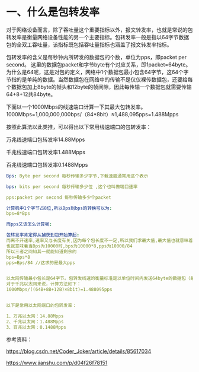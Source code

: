 # 一、什么是包转发率

对于网络设备而言，除了吞吐量这个重要指标以外，报文转发率，也就是常说的包转发率是衡量网络设备性能的另一个主要指标。包转发率一般是指以64字节数据包的全双工吞吐量，该指标既包括吞吐量指标也涵盖了报文转发率指标。

包转发率的含义是每秒钟内所转发的数据包的个数，单位为pps，即packet per second。
这里的数据包packet和字节byte有个对应关系，即1packet=64byte。为什么是64呢，这是对包的定义，网络中1个数据包最小包含64字节，这64个字节指的是单纯的数据。当然数据包在网络中的传输不是仅仅裸传数据包，还要给每个数据包加上8byte的帧头和12byte的帧间隙，因此每传输一个数据包就需要传输64+8+12共84byte。

下面以一个1000Mbps的线速端口计算一下其最大包转发率。
1000Mbps=1,000,000,000bps/（84*8bit）≈1,488,095pps=1.488Mpps

按照此算法以此类推，可以得出以下常用线速端口的包转发率：

万兆线速端口包转发率14.88Mpps

千兆线速端口包转发率1.488Mpps

百兆线速端口包转发率0.1488Mpps

```yaml
Bps: Byte per second 每秒传输多少字节,下载速度通常用这个表示

bps: bits per second 每秒传输多少位 ,这个也叫做端口速率

pps:packet per second 每秒传输多少个packet

计算机中1个字节占8位,所以Bps到bps的转换可以为:
bps=8*Bps

而pps又该怎么计算呢:

包转发率肯定得从捕获到包开始算起:
而离不开速率,速率又与长度有关,因为每个包长度不一定,所以我们求最大值,最大值也就意味着要用最小的包来计算,以以太网为例,以太网最小64字节(6+6+2+4+46),每个包又会有6字节的前导字符和12字节的帧间间隙,所以每个包最小84字节
也就意味着当Bps为10000时,bps为10000*8,pps为10000/84
所以三者之间知其一就能知道剩余的
bps=Bps*8
pps=Bps/84 //这求的是最大pps


以太网传输最小包长是64字节。包转发线速的衡量标准是以单位时间内发送64byte的数据包（最小包）的个数作为计算基准的。
对于千兆以太网来说，计算方法如下：
1000Mbps/((64B+8B+12B)×8bit)=1.488095pps


以下是常用以太网端口的包转发率：

1、万兆以太网：14.88Mpps
2、千兆以太网：1.488Mpps
3、百兆以太网：0.1488Mpps
```
参考资料：

https://blog.csdn.net/Coder_Joker/article/details/85617034

https://www.jianshu.com/p/d04f26f78151
